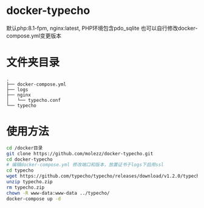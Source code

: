 # docker-typecho
默认php:8.1-fpm, nginx:latest, PHP环境包含pdo_sqlite 
也可以自行修改docker-compose.yml变更版本

# 文件夹目录
```
.
├── docker-compose.yml
├── logs
├── nginx
│   └── typecho.conf
└── typecho
```

# 使用方法
``` bash
cd /docker目录
git clone https://github.com/molezz/docker-typecho.git
cd docker-typecho
# 编辑docker-compose.yml 修改端口和版本，放置证书于logs下启用ssl
cd typecho
wget https://github.com/typecho/typecho/releases/download/v1.2.0/typecho.zip
unzip typecho.zip
rm typecho.zip
chown -R www-data:www-data ../typecho/
docker-compose up -d
```
